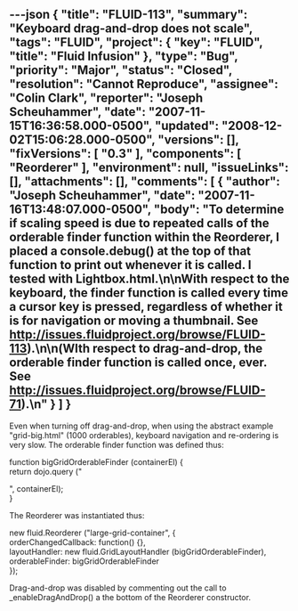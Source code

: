 ---json
{
  "title": "FLUID-113",
  "summary": "Keyboard drag-and-drop does not scale",
  "tags": "FLUID",
  "project": {
    "key": "FLUID",
    "title": "Fluid Infusion"
  },
  "type": "Bug",
  "priority": "Major",
  "status": "Closed",
  "resolution": "Cannot Reproduce",
  "assignee": "Colin Clark",
  "reporter": "Joseph Scheuhammer",
  "date": "2007-11-15T16:36:58.000-0500",
  "updated": "2008-12-02T15:06:28.000-0500",
  "versions": [],
  "fixVersions": [
    "0.3"
  ],
  "components": [
    "Reorderer"
  ],
  "environment": null,
  "issueLinks": [],
  "attachments": [],
  "comments": [
    {
      "author": "Joseph Scheuhammer",
      "date": "2007-11-16T13:48:07.000-0500",
      "body": "To determine if scaling speed is due to repeated calls of the orderable finder function within the Reorderer, I placed a console.debug() at the top of that  function to print out whenever it is called.  I tested with Lightbox.html.\n\nWith respect to the keyboard, the finder function is called every time a cursor key is pressed, regardless of whether it is for navigation or moving a thumbnail.  See <http://issues.fluidproject.org/browse/FLUID-113>).\n\n(WIth respect to drag-and-drop, the orderable finder function is called once, ever.  See <http://issues.fluidproject.org/browse/FLUID-71>).\n"
    }
  ]
}
---
Even when turning off drag-and-drop, when using the abstract example "grid-big.html"  (1000 orderables), keyboard navigation and re-ordering is very slow.  The orderable finder function was defined thus:

function bigGridOrderableFinder (containerEl) {\
return dojo.query ("

<!-- media: file UNKNOWN_MEDIA_=box -->

", containerEl);\
}

The Reorderer was instantiated thus:

new fluid.Reorderer ("large-grid-container", {\
orderChangedCallback: function() {},\
layoutHandler: new fluid.GridLayoutHandler (bigGridOrderableFinder),\
orderableFinder: bigGridOrderableFinder\
});

Drag-and-drop was disabled by commenting out the call to \_enableDragAndDrop() a the bottom of the Reorderer constructor.

        